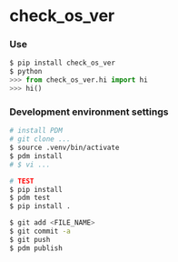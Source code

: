 # check_os_ver


### Use
```python
$ pip install check_os_ver
$ python
>>> from check_os_ver.hi import hi
>>> hi()
```

### Development environment settings
```bash
# install PDM
# git clone ...
$ source .venv/bin/activate
$ pdm install
# $ vi ...

# TEST
$ pip install
$ pdm test
$ pip install .

$ git add <FILE_NAME>
$ git commit -a
$ git push
$ pdm publish
```
